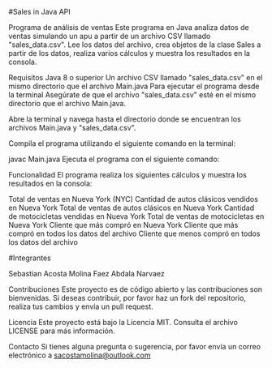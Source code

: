 #Sales in Java API

Programa de análisis de ventas
Este programa en Java analiza datos de ventas simulando un apu  a partir de un archivo CSV llamado "sales_data.csv". Lee los datos del archivo, crea objetos de la clase Sales a partir de los datos, realiza varios cálculos y muestra los resultados en la consola.

Requisitos
Java 8 o superior
Un archivo CSV llamado "sales_data.csv" en el mismo directorio que el archivo Main.java
Para ejecutar el programa desde la terminal
Asegúrate de que el archivo "sales_data.csv" esté en el mismo directorio que el archivo Main.java.

Abre la terminal y navega hasta el directorio donde se encuentran los archivos Main.java y "sales_data.csv".

Compila el programa utilizando el siguiente comando en la terminal:


javac Main.java
Ejecuta el programa con el siguiente comando:


Funcionalidad
El programa realiza los siguientes cálculos y muestra los resultados en la consola:

Total de ventas en Nueva York (NYC)
Cantidad de autos clásicos vendidos en Nueva York
Total de ventas de autos clásicos en Nueva York
Cantidad de motocicletas vendidas en Nueva York
Total de ventas de motocicletas en Nueva York
Cliente que más compró en Nueva York
Cliente que más compró en todos los datos del archivo
Cliente que menos compró en todos los datos del archivo

#Integrantes

Sebastian Acosta Molina
Faez Abdala Narvaez

Contribuciones
Este proyecto es de código abierto y las contribuciones son bienvenidas. Si deseas contribuir, por favor haz un fork del repositorio, realiza tus cambios y envía un pull request.

Licencia
Este proyecto está bajo la Licencia MIT. Consulta el archivo LICENSE para más información.

Contacto
Si tienes alguna pregunta o sugerencia, por favor envía un correo electrónico a sacostamolina@outlook.com
